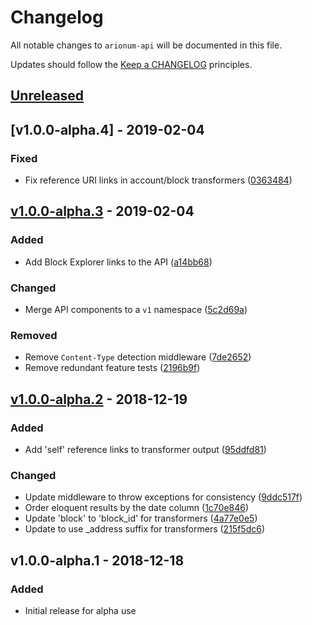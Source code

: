 # Changelog

All notable changes to `arionum-api` will be documented in this file.

Updates should follow the [Keep a CHANGELOG](https://keepachangelog.com) principles.

## [Unreleased]

## [v1.0.0-alpha.4] - 2019-02-04

### Fixed
- Fix reference URI links in account/block transformers ([0363484](https://github.com/pxgamer/arionum-api/commit/036348442ac0e5b1fa6cde49d385d0922be7402b))

## [v1.0.0-alpha.3] - 2019-02-04

### Added
- Add Block Explorer links to the API ([a14bb68](https://github.com/pxgamer/arionum-api/commit/a14bb6847cc6aacd697f2e6dfbf2b25481985aa0))

### Changed
- Merge API components to a `v1` namespace ([5c2d69a](https://github.com/pxgamer/arionum-api/commit/5c2d69a84710f67260b55cee9f8095ea57aae38a))

### Removed
- Remove `Content-Type` detection middleware ([7de2652](https://github.com/pxgamer/arionum-api/commit/7de2652f0485fbfd35f727bcd07ca90ae335d2b6))
- Remove redundant feature tests ([2196b9f](https://github.com/pxgamer/arionum-api/commit/2196b9f687f1d329c90192071d64908cc14b53fb))

## [v1.0.0-alpha.2] - 2018-12-19

### Added
- Add 'self' reference links to transformer output ([95ddfd81](https://github.com/pxgamer/arionum-api/commit/95ddfd811583556481d3f4355d44d66c5dc9ad18))

### Changed
- Update middleware to throw exceptions for consistency ([9ddc517f](https://github.com/pxgamer/arionum-api/commit/9ddc517f2b819e340992f18c37547668759a19e3))
- Order eloquent results by the date column ([1c70e846](https://github.com/pxgamer/arionum-api/commit/1c70e8469c277888a6a987d4b960cc9498d39add))
- Update 'block' to 'block_id' for transformers ([4a77e0e5](https://github.com/pxgamer/arionum-api/commit/4a77e0e59dd747da877fe3c9c2456735e69fffc3))
- Update to use _address suffix for transformers ([215f5dc6](https://github.com/pxgamer/arionum-api/commit/215f5dc694f09b036ba6afe4e2f2b3741b8e2234))

## v1.0.0-alpha.1 - 2018-12-18

### Added
- Initial release for alpha use

[Unreleased]: https://github.com/pxgamer/arionum-api/compare/master...develop
[v1.0.0-alpha.3]: https://github.com/pxgamer/arionum-api/compare/v1.0.0-alpha.2...v1.0.0-alpha.3
[v1.0.0-alpha.2]: https://github.com/pxgamer/arionum-api/compare/v1.0.0-alpha.1...v1.0.0-alpha.2
